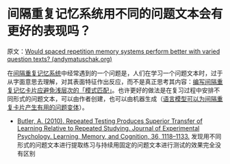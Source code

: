 # 间隔重复记忆系统用不同的问题文本会有更好的表现吗？

原文：[Would spaced repetition memory systems perform better with varied question texts? (andymatuschak.org)](https://notes.andymatuschak.org/zPQ4PsyZABQxajikxzp73TUBFG9ShJPG3hd)

在[间隔重复记忆系统](https://notes.andymatuschak.org/z4eXdSMJFv2qVGXSUEKH4vdcHBrLHcFY1ZGfC)中经常遇到的一个问题是，人们在学习一个问题文本时，过于从字面意思去理解，对其表面特征作出反应，而不是真正思考其内容：[编写间隔重复记忆卡片应避免浅层次的「模式匹配」](https://notes.andymatuschak.org/z6S3cEUXNktEEZEzRqUXh5ivRNMWjJ2nq72Ys)。也许更好的做法是在复习过程中安排不同形式的问题文本，可以由作者创建，也可以由机器生成（[语言模型可以为间隔重复卡片产生有用的问题变体](https://notes.andymatuschak.org/zEhne31FD53eNQw3bpcuomfxMYL3s1qkhbF)）。

- [Butler, A. (2010). Repeated Testing Produces Superior Transfer of Learning Relative to Repeated Studying. Journal of Experimental Psychology. Learning, Memory, and Cognition, 36, 1118–1133.](https://notes.andymatuschak.org/zKhfH8c9tyT3e8sZzDSKZ3yMmLFjybUT1CA) 发现用不同形式的问题文本进行提取练习与持续用固定的问题文本进行测试的效果完全没有区别